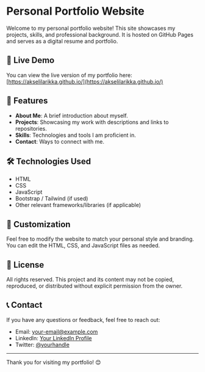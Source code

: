 # Personal Portfolio Website

Welcome to my personal portfolio website! This site showcases my projects, skills, and professional background. It is hosted on GitHub Pages and serves as a digital resume and portfolio.

## 🚀 Live Demo
You can view the live version of my portfolio here: [https://akselilarikka.github.io/](https://akselilarikka.github.io/)

## 📌 Features
- **About Me**: A brief introduction about myself.
- **Projects**: Showcasing my work with descriptions and links to repositories.
- **Skills**: Technologies and tools I am proficient in.
- **Contact**: Ways to connect with me.

## 🛠️ Technologies Used
- HTML
- CSS
- JavaScript
- Bootstrap / Tailwind (if used)
- Other relevant frameworks/libraries (if applicable)

## 🎨 Customization
Feel free to modify the website to match your personal style and branding. You can edit the HTML, CSS, and JavaScript files as needed.

## 📜 License
All rights reserved. This project and its content may not be copied, reproduced, or distributed without explicit permission from the owner.

## 📞 Contact
If you have any questions or feedback, feel free to reach out:
- Email: your-email@example.com
- LinkedIn: [Your LinkedIn Profile](https://linkedin.com/in/yourprofile)
- Twitter: [@yourhandle](https://twitter.com/yourhandle)

---
Thank you for visiting my portfolio! 😊
